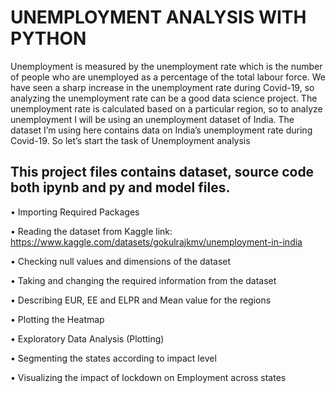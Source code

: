# UNEMPLOYMENT ANALYSIS WITH PYTHON

Unemployment is measured by the unemployment rate which is the number of people
who are unemployed as a percentage of the total labour force. We have seen a sharp
increase in the unemployment rate during Covid-19, so analyzing the unemployment rate
can be a good data science project. The unemployment rate is calculated based on a particular region, so to analyze unemployment I will be using an unemployment dataset of India. The dataset I’m using here contains data on India’s unemployment rate during Covid-19. So let’s start the task of Unemployment analysis

## This project files contains dataset, source code both ipynb and py and model files.

•	Importing Required Packages

•	Reading the dataset from Kaggle link: https://www.kaggle.com/datasets/gokulrajkmv/unemployment-in-india

•	Checking null values and dimensions of the dataset

•	Taking and changing the required information from the dataset

•	Describing EUR, EE and ELPR and Mean value for the regions

•	Plotting the Heatmap

•	Exploratory Data Analysis (Plotting)

•	Segmenting the states according to impact level

•	Visualizing the impact of lockdown on Employment across states
